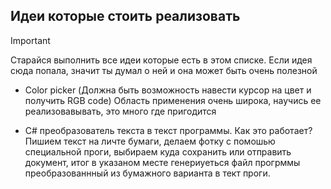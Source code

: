 ## Идеи которые  стоить реализовать
> [!IMPORTANT]
> Старайся выполнить все идеи которые есть в этом списке.
Если идея сюда попала, значит ты думал о ней и она может быть очень полезной

- Color picker (Должна быть возможность навести курсор на цвет и получить RGB code)
Область примeнения очень широка, научись ее реализовавывать, это много где пригодится

- C# преобразователь текста в текст программы. Как это работает? Пишием текст на личте бумаги, делаем фотку с помошью специальной проги, выбираем куда сохранить или отправить документ, итог в указаном месте генериуеться файл прогрммы преобразованнный из бумажного варианта в тект проги.
